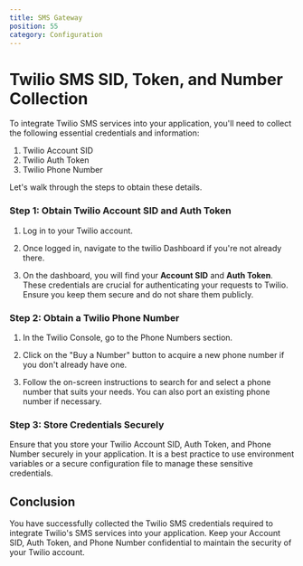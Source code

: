 ```yaml
---
title: SMS Gateway
position: 55
category: Configuration
---
```


# Twilio SMS SID, Token, and Number Collection

To integrate Twilio SMS services into your application, you'll need to collect the following essential credentials and information:

1. Twilio Account SID
2. Twilio Auth Token
3. Twilio Phone Number

Let's walk through the steps to obtain these details.

### Step 1: Obtain Twilio Account SID and Auth Token

1. Log in to your Twilio account.

2. Once logged in, navigate to the twilio Dashboard if you're not already there.

3. On the dashboard, you will find your **Account SID** and **Auth Token**. These credentials are crucial for authenticating your requests to Twilio. Ensure you keep them secure and do not share them publicly.

### Step 2: Obtain a Twilio Phone Number

1. In the Twilio Console, go to the Phone Numbers section.

2. Click on the "Buy a Number" button to acquire a new phone number if you don't already have one.

3. Follow the on-screen instructions to search for and select a phone number that suits your needs. You can also port an existing phone number if necessary.

### Step 3: Store Credentials Securely

Ensure that you store your Twilio Account SID, Auth Token, and Phone Number securely in your application. It is a best practice to use environment variables or a secure configuration file to manage these sensitive credentials.

## Conclusion

You have successfully collected the Twilio SMS credentials required to integrate Twilio's SMS services into your application. Keep your Account SID, Auth Token, and Phone Number confidential to maintain the security of your Twilio account.
